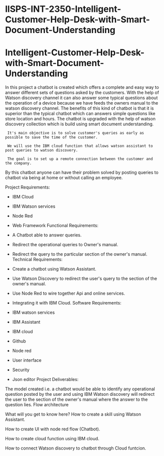 # llSPS-INT-2350-Intelligent-Customer-Help-Desk-with-Smart-Document-Understanding
# Intelligent-Customer-Help-Desk-with-Smart-Document-Understanding #
In this project a chatbot is created which offers a complete and easy way to answer different sets of questions asked by the customers. With the help of Watson discovery channel it can also answer some typical questions about the operation of a device because we have feeds the owners manual to the watson discovery channel. The benefits of this kind of chatbot is that it is superior than the typical chatbot which can answers simple questions like store location and hours. The chatbot is upgraded with the help of watson discovery collection which is build using smart document understanding.

     It's main objective is to solve customer's queries as early as possible to save the time of the customer. 
     
     We will use the IBM cloud function that allows watson assistant to post queries to watson discovery.

     The goal is to set up a remote connection between the customer and the company. 
By this chatbot anyone can have their problem solved by posting queries to chatbot via being at home or without calling an employee.

Project Requirements:

   * IBM Cloud
   * IBM Watson services
   * Node Red
   * Web Framework
Functional Requirements:

 * A Chatbot able to answer queries.
 * Redirect the operational queries to Owner's manual.
 * Redirect the query to the particular section of the owner's manual.
Technical Requirements:

 * Create a chatbot using Watson Assistant.
 * Use Watson Discovery to  redirect the user's query to the section of the owner's manual.
 * Use Node Red to wire together Api and online services.
 * Integrating it with IBM Cloud.
Software Requirements:

* IBM watson services
* IBM Assistant
* IBM cloud
* Github
* Node red
* User interface
* Security
* Json editor
Project Deliverables:

The model created i.e. a chatbot would be able to identify any operational question posted by the user
and using IBM Watson discovery will redirect the user to the  section of the owner's manual
where the answer to the question lies.
Flow
architecture

What will you get to know here?
How to create a skill using Watson Assistant.

How to create UI with node red flow (Chatbot).

How to create cloud function using IBM cloud.

How to connect Watson discovery to chatbot through Cloud funtcion.
